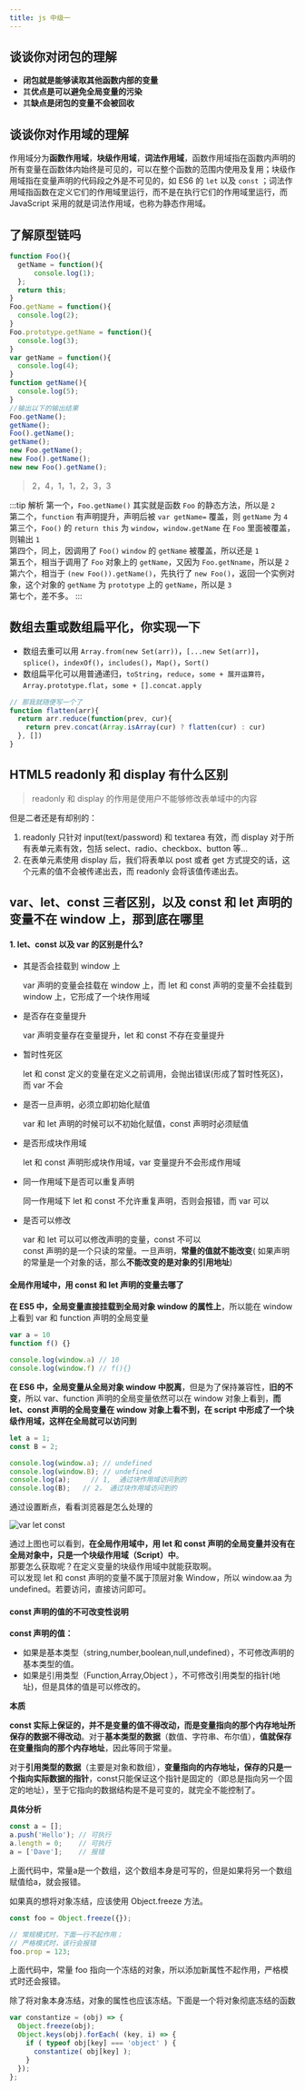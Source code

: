 ```yaml
---
title: js 中级一
---
```


## 谈谈你对闭包的理解

- **闭包就是能够读取其他函数内部的变量**
- 其**优点是可以避免全局变量的污染**
- 其**缺点是闭包的变量不会被回收**

## 谈谈你对作用域的理解

作用域分为**函数作用域**，**块级作用域**，**词法作用域**，函数作用域指在函数内声明的所有变量在函数体内始终是可见的，可以在整个函数的范围内使用及复用；块级作用域指在变量声明的代码段之外是不可见的，如 ES6 的 `let` 以及 `const` ；词法作用域指函数在定义它们的作用域里运行，而不是在执行它们的作用域里运行，而 JavaScript 采用的就是词法作用域，也称为静态作用域。

## 了解原型链吗

```js
function Foo(){
  getName = function(){
      console.log(1);
  };
  return this;
} 
Foo.getName = function(){
  console.log(2);
}
Foo.prototype.getName = function(){
  console.log(3);
}
var getName = function(){
  console.log(4);
}
function getName(){
  console.log(5);
}
//输出以下的输出结果
Foo.getName();
getName();
Foo().getName();
getName();
new Foo.getName();
new Foo().getName();
new new Foo().getName();
```

> 2，4，1，1，2，3，3

:::tip 解析
第一个，`Foo.getName()` 其实就是函数 `Foo` 的静态方法，所以是 `2`<br>
第二个，`function` 有声明提升，声明后被 `var getName=` 覆盖，则 `getName` 为 `4`<br>
第三个，`Foo()` 的 `return this` 为 `window`，`window.getName` 在 `Foo` 里面被覆盖，则输出 `1`<br>
第四个，同上，因调用了 `Foo()` `window` 的 `getName` 被覆盖，所以还是 `1`<br>
第五个，相当于调用了 `Foo` 对象上的 `getName`，又因为 `Foo.getNname`，所以是 `2`<br>
第六个，相当于 `(new Foo()).getName()`，先执行了 `new Foo()`，返回一个实例对象，这个对象的 `getName` 为 `prototype` 上的 `getName`，所以是 `3`<br>
第七个，差不多。
:::

## 数组去重或数组扁平化，你实现一下

- 数组去重可以用 `Array.from(new Set(arr))`，`[...new Set(arr)]`，`splice()`，`indexOf()`，`includes()`，`Map()`，`Sort()`
- 数组扁平化可以用普通递归，`toString`，`reduce`，`some + 展开运算符`，`Array.prototype.flat`，`some + [].concat.apply`

```js
// 那我就随便写一个了
function flatten(arr){
  return arr.reduce(function(prev, cur){
    return prev.concat(Array.isArray(cur) ? flatten(cur) : cur)
  }, [])
}
```

## HTML5 readonly 和 display 有什么区别

> readonly 和 display 的作用是使用户不能够修改表单域中的内容

但是二者还是有却别的：

1. readonly 只针对 input(text/password) 和 textarea 有效，而 display 对于所有表单元素有效，包括 select、radio、checkbox、button 等...
2. 在表单元素使用 display 后，我们将表单以 post 或者 get 方式提交的话，这个元素的值不会被传递出去，而 readonly 会将该值传递出去。

## var、let、const 三者区别，以及 const 和 let 声明的变量不在 window 上，那到底在哪里

#### 1. let、const 以及 var 的区别是什么?

  - 其是否会挂载到 window 上

    var 声明的变量会挂载在 window 上，而 let 和 const 声明的变量不会挂载到 window 上，它形成了一个块作用域
  
  - 是否存在变量提升

    var 声明变量存在变量提升，let 和 const 不存在变量提升

  - 暂时性死区

    let 和 const 定义的变量在定义之前调用，会抛出错误(形成了暂时性死区)，而 var 不会

  - 是否一旦声明，必须立即初始化赋值

    var 和 let 声明的时候可以不初始化赋值，const 声明时必须赋值

  - 是否形成块作用域

    let 和 const 声明形成块作用域，var 变量提升不会形成作用域

  - 同一作用域下是否可以重复声明

    同一作用域下 let 和 const 不允许重复声明，否则会报错，而 var 可以

  - 是否可以修改

    var 和 let 可以可以修改声明的变量，const 不可以<br>
    const 声明的是一个只读的常量。一旦声明，**常量的值就不能改变**( 如果声明的常量是一个对象的话，那么**不能改变的是对象的引用地址**)

#### 全局作用域中，用 const 和 let 声明的变量去哪了

**在 ES5 中，全局变量直接挂载到全局对象 window 的属性上**，所以能在 window 上看到 var 和 function 声明的全局变量

```js
var a = 10
function f() {}

console.log(window.a) // 10
console.log(window.f) // f(){}
```

**在 ES6 中，全局变量从全局对象 window 中脱离**，但是为了保持兼容性，**旧的不变**，所以 var、function 声明的全局变量依然可以在 window 对象上看到，**而 let、const 声明的全局变量在 window 对象上看不到，在 script 中形成了一个块级作用域，这样在全局就可以访问到**

```js
let a = 1;
const B = 2;

console.log(window.a); // undefined
console.log(window.B); // undefined
console.log(a);     // 1,  通过块作用域访问到的
console.log(B);   // 2， 通过块作用域访问到的
```

通过设置断点，看看浏览器是怎么处理的

![var let const](/assets/images/js/scope.png)

通过上图也可以看到，**在全局作用域中，用 let 和 const 声明的全局变量并没有在全局对象中，只是一个块级作用域（Script）中**。<br>
那要怎么获取呢？在定义变量的块级作用域中就能获取啊。<br>
可以发现 let 和 const 声明的变量不属于顶层对象 Window，所以 window.aa 为 undefined。若要访问，直接访问即可。

#### const 声明的值的不可改变性说明

**const 声明的值：**

- 如果是基本类型（string,number,boolean,null,undefined），不可修改声明的基本类型的值。
- 如果是引用类型（Function,Array,Object ），不可修改引用类型的指针(地址)，但是具体的值是可以修改的。

**本质**

**const 实际上保证的，并不是变量的值不得改动，而是变量指向的那个内存地址所保存的数据不得改动**。对于**基本类型的数据**（数值、字符串、布尔值），**值就保存在变量指向的那个内存地址**，因此等同于常量。

对于**引用类型的数据**（主要是对象和数组），**变量指向的内存地址，保存的只是一个指向实际数据的指针**，const只能保证这个指针是固定的（即总是指向另一个固定的地址），至于它指向的数据结构是不是可变的，就完全不能控制了。

**具体分析**

```js
const a = [];
a.push('Hello'); // 可执行
a.length = 0;    // 可执行
a = ['Dave'];    // 报错
```

上面代码中，常量a是一个数组，这个数组本身是可写的，但是如果将另一个数组赋值给a，就会报错。

如果真的想将对象冻结，应该使用 Object.freeze 方法。

```js
const foo = Object.freeze({});

// 常规模式时，下面一行不起作用；
// 严格模式时，该行会报错
foo.prop = 123;
```

上面代码中，常量 foo 指向一个冻结的对象，所以添加新属性不起作用，严格模式时还会报错。

除了将对象本身冻结，对象的属性也应该冻结。下面是一个将对象彻底冻结的函数

```js
var constantize = (obj) => {
  Object.freeze(obj);
  Object.keys(obj).forEach( (key, i) => {
    if ( typeof obj[key] === 'object' ) {
      constantize( obj[key] );
    }
  });
};
```
